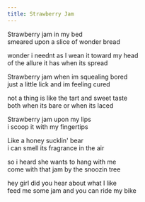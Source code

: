 ```yaml
---
title: Strawberry Jam
---
```


Strawberry jam in my bed  
smeared upon a slice of wonder bread  

wonder i neednt as I wean it toward my head  
of the allure it has when its spread  

Strawberry jam when im squealing bored  
just a little lick and im feeling cured  

not a thing is like the tart and sweet taste  
both when its bare or when its laced  

Strawberry jam upon my lips  
i scoop it with my fingertips  

Like a honey sucklin' bear  
i can smell its fragrance in the air  

so i heard she wants to hang with me  
come with that jam by the snoozin tree  

hey girl did you hear about what I like  
feed me some jam and you can ride my bike  
